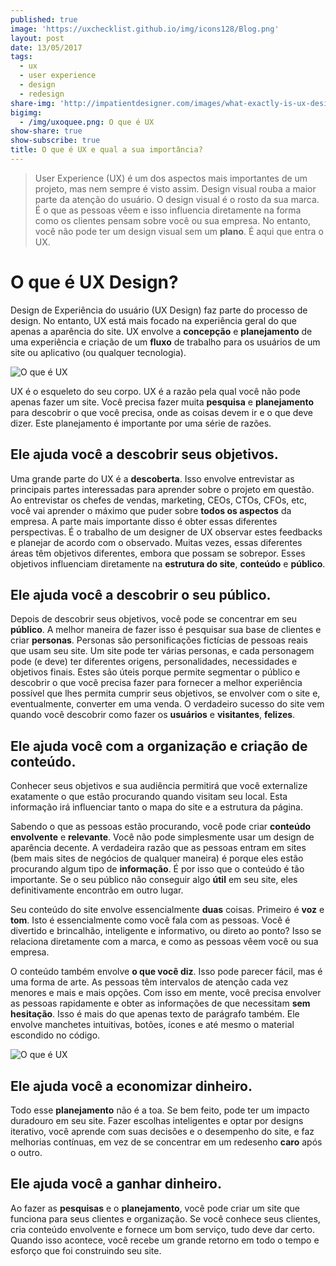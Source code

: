 ```yaml
---
published: true
image: 'https://uxchecklist.github.io/img/icons128/Blog.png'
layout: post
date: 13/05/2017
tags:
  - ux
  - user experience
  - design
  - redesign
share-img: 'http://impatientdesigner.com/images/what-exactly-is-ux-design-01.png'
bigimg:
  - /img/uxoquee.png: O que é UX
show-share: true
show-subscribe: true
title: O que é UX e qual a sua importância?
---
```

> User Experience (UX) é um dos aspectos mais importantes de um projeto, mas nem sempre é visto assim. Design visual rouba a maior parte da atenção do usuário. O design visual é o rosto da sua marca. É o que as pessoas vêem e isso influencia diretamente na forma como os clientes pensam sobre você ou sua empresa. No entanto, você não pode ter um design visual sem um **plano**. É aqui que entra o UX.


# O que é UX Design?
Design de Experiência do usuário (UX Design) faz parte do processo de design. No entanto, UX está mais focado na experiência geral do que apenas a aparência do site. UX envolve a **concepção** e **planejamento** de uma experiência e criação de um **fluxo** de trabalho para os usuários de um site ou aplicativo (ou qualquer tecnologia).

![O que é UX]({{site.baseurl}}/images/uxoquee.png)

UX é o esqueleto do seu corpo. UX é a razão pela qual você não pode apenas fazer um site. Você precisa fazer muita **pesquisa** e **planejamento** para descobrir o que você precisa, onde as coisas devem ir e o que deve dizer. Este planejamento é importante por uma série de razões.

## Ele ajuda você a descobrir seus objetivos.

Uma grande parte do UX é a **descoberta**. Isso envolve entrevistar as principais partes interessadas para aprender sobre o projeto em questão. Ao entrevistar os chefes de vendas, marketing, CEOs, CTOs, CFOs, etc, você vai aprender o máximo que puder sobre **todos os aspectos** da empresa. A parte mais importante disso é obter essas diferentes perspectivas. É o trabalho de um designer de UX observar estes feedbacks e planejar de acordo com o observado. Muitas vezes, essas diferentes áreas têm objetivos diferentes, embora que possam se sobrepor. Esses objetivos influenciam diretamente na **estrutura do site**, **conteúdo** e **público**.

## Ele ajuda você a descobrir o seu público.

Depois de descobrir seus objetivos, você pode se concentrar em seu **público**. A melhor maneira de fazer isso é pesquisar sua base de clientes e criar **personas**. Personas são personificações fictícias de pessoas reais que usam seu site. Um site pode ter várias personas, e cada personagem pode (e deve) ter diferentes origens, personalidades, necessidades e objetivos finais. Estes são úteis porque permite segmentar o público e descobrir o que você precisa fazer para fornecer a melhor experiência possível que lhes permita cumprir seus objetivos, se envolver com o site e, eventualmente, converter em uma venda. O verdadeiro sucesso do site vem quando você descobrir como fazer os **usuários** e **visitantes**, **felizes**.

## Ele ajuda você com a organização e criação de conteúdo.

Conhecer seus objetivos e sua audiência permitirá que você externalize exatamente o que  estão procurando quando visitam seu local. Esta informação irá influenciar tanto o mapa do site e a estrutura da página.

Sabendo o que as pessoas estão procurando, você pode criar **conteúdo envolvente** e **relevante**. Você não pode simplesmente usar um design de aparência decente. A verdadeira razão que as pessoas entram em sites (bem mais sites de negócios de qualquer maneira) é porque eles estão procurando algum tipo de **informação**. É por isso que o conteúdo é tão importante. Se o seu público não conseguir algo **útil** em seu site, eles definitivamente encontrão em outro lugar.

Seu conteúdo do site envolve essencialmente **duas** coisas. Primeiro é **voz** e **tom**. Isto é essencialmente como você fala com as pessoas. Você é divertido e brincalhão, inteligente e informativo, ou direto ao ponto? Isso se relaciona diretamente com a marca, e como as pessoas vêem você ou sua empresa.

O conteúdo também envolve **o que você diz**. Isso pode parecer fácil, mas é uma forma de arte. As pessoas têm intervalos de atenção cada vez menores e mais e mais opções. Com isso em mente, você precisa envolver as pessoas rapidamente e obter as informações de que necessitam **sem hesitação**. Isso é mais do que apenas texto de parágrafo também. Ele envolve manchetes intuitivas, botões, ícones e até mesmo o material escondido no código.

![O que é UX]({{site.baseurl}}/images/ux2.jpg)

## Ele ajuda você a economizar dinheiro.

Todo esse **planejamento** não é a toa. Se bem feito, pode ter um impacto duradouro em seu site. Fazer escolhas inteligentes e optar por designs iterativo, você aprende com suas decisões e o desempenho do site, e faz melhorias contínuas, em vez de se concentrar em um redesenho **caro** após o outro.

## Ele ajuda você a ganhar dinheiro.

Ao fazer as **pesquisas** e o **planejamento**, você pode criar um site que funciona para seus clientes e organização. Se você conhece seus clientes, cria conteúdo envolvente e fornece um bom serviço, tudo deve dar certo. Quando isso acontece, você recebe um grande retorno em todo o tempo e esforço que foi construindo seu site.